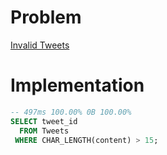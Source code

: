 # Problem

[Invalid Tweets](https://leetcode.com/problems/invalid-tweets/)

# Implementation

```sql
-- 497ms 100.00% 0B 100.00%
SELECT tweet_id 
  FROM Tweets
 WHERE CHAR_LENGTH(content) > 15;
```
